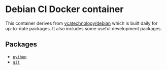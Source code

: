 # Debian CI Docker container

This container derives from
[vcatechnology/debian](https://hub.docker.com/r/vcatechnology/debian) which is
built daily for up-to-date packages. It also includes some useful development
packages.

## Packages

  - [`python`](https://packages.debian.org/search?suite=stable&keywords=python)
  - [`git`](https://packages.debian.org/search?suite=stable&keywords=git)

